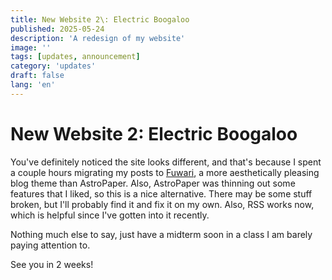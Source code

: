 ```yaml
---
title: New Website 2\: Electric Boogaloo
published: 2025-05-24
description: 'A redesign of my website'
image: ''
tags: [updates, announcement]
category: 'updates'
draft: false 
lang: 'en'
---
```


# New Website 2: Electric Boogaloo

You've definitely noticed the site looks different, and that's because
I spent a couple hours migrating my posts to [Fuwari](https://github.com/saicaca/fuwari), a more
aesthetically pleasing blog theme than AstroPaper. Also, AstroPaper was thinning out some features
that I liked, so this is a nice alternative. There may be some stuff broken, but I'll probably find it
and fix it on my own. Also, RSS works now, which is helpful since I've gotten into it recently.

Nothing much else to say, just have a midterm soon in a class I am barely paying attention to.

See you in 2 weeks!
